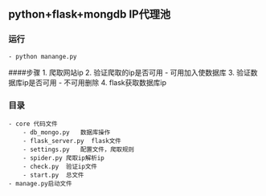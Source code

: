 ## python+flask+mongdb IP代理池

### 运行
    - python manange.py

####步骤
    1. 爬取网站ip
    2. 验证爬取的ip是否可用
        - 可用加入使数据库
    3. 验证数据库ip是否可用
        - 不可用删除
    4. flask获取数据库ip
    
### 目录
    - core 代码文件
        - db_mongo.py   数据库操作
        - flask_server.py  flask文件
        - settings.py   配置文件，爬取规则
        - spider.py 爬取ip解析ip
        - check.py  验证ip文件
        - start.py  总文件
    - manage.py启动文件 


